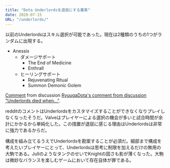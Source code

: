 ```yaml
---
title: "Dota Underlordsを退屈にする要素"
date: 2020-07-15
URL: "/underlords/"
---
```


以前のUnderlordsはスキル選択が可能であった。現在は2種類のうちの1つがランダムに出現する。<!--more-->

- Anessix
    - ダメージサポート
        - The End of Medicine
        - Enthrall
    - ヒーリングサポート
        - Rejuvenating Ritual
        - Summon Demonic Golem

<div class="reddit-embed" data-embed-media="www.redditmedia.com" data-embed-parent="false" data-embed-live="true" data-embed-uuid="cca83a7e-c6ab-11ea-9c02-0ee0742fb8db" data-embed-created="2020-07-15T14:59:36.350119+00:00"><a href="https://www.reddit.com/r/underlords/comments/hqa3do/underlords_died_when/fxwpnxk/">Comment</a> from discussion <a href="https://www.reddit.com/r/underlords/comments/hqa3do/underlords_died_when/">RyuugaDota's comment from discussion &quot;Underlords died when...&quot;</a>.</div><script async src="https://www.redditstatic.com/comment-embed.js"></script>

redditのコメントはUnderlordsをカスタマイズすることができなくなりプレイしなくなったそうだ。Valveはプレイヤーによる選択の機会が多いと試合時間が余計にかかるから単純化した。この措置が退屈に感じる理由はUnderlordsは非常に強力であるからだ。

構成を組み立てるうえでUnderlordsを勘案することが必須だ。細部まで構成を考えたいプレイヤーにとって、Underlordsは思考に制限を加えるだけの無用の大駒である。JullのようなタンクのせいでKnightの固さも影が薄くなった。大駒は微妙なバランスを楽しむゲームにおいて存在自体が罪である。